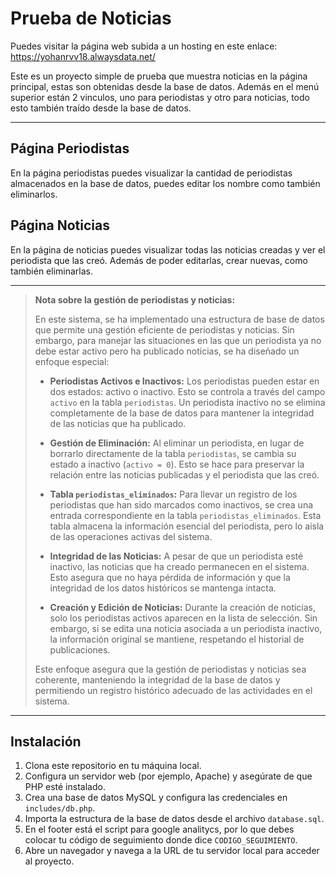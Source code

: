 # Prueba de Noticias
Puedes visitar la página web subida a un hosting en este enlace: https://yohanrvv18.alwaysdata.net/

Este es un proyecto simple de prueba que muestra noticias en la página principal, estas son obtenidas desde la base de datos.
Además en el menú superior están 2 vinculos, uno para periodistas y otro para noticias, todo esto también traído desde la base de datos.

---

## Página Periodistas
En la página periodistas puedes visualizar la cantidad de periodistas almacenados en la base de datos, puedes editar los nombre como también eliminarlos.
## Página Noticias

En la página de noticias puedes visualizar todas las noticias creadas y ver el periodista que las creó. Además de poder editarlas, crear nuevas, como también eliminarlas.

---

> **Nota sobre la gestión de periodistas y noticias:**
>
> En este sistema, se ha implementado una estructura de base de datos que permite una gestión eficiente de periodistas y noticias. Sin embargo, para manejar las situaciones en las que un periodista ya no debe estar activo pero ha publicado noticias, se ha diseñado un enfoque especial:
>
> - **Periodistas Activos e Inactivos:** Los periodistas pueden estar en dos estados: activo o inactivo. Esto se controla a través del campo `activo` en la tabla `periodistas`. Un periodista inactivo no se elimina completamente de la base de datos para mantener la integridad de las noticias que ha publicado.
>
> - **Gestión de Eliminación:** Al eliminar un periodista, en lugar de borrarlo directamente de la tabla `periodistas`, se cambia su estado a inactivo (`activo = 0`). Esto se hace para preservar la relación entre las noticias publicadas y el periodista que las creó.
>
> - **Tabla `periodistas_eliminados`:** Para llevar un registro de los periodistas que han sido marcados como inactivos, se crea una entrada correspondiente en la tabla `periodistas_eliminados`. Esta tabla almacena la información esencial del periodista, pero lo aisla de las operaciones activas del sistema.
>
> - **Integridad de las Noticias:** A pesar de que un periodista esté inactivo, las noticias que ha creado permanecen en el sistema. Esto asegura que no haya pérdida de información y que la integridad de los datos históricos se mantenga intacta.
>
> - **Creación y Edición de Noticias:** Durante la creación de noticias, solo los periodistas activos aparecen en la lista de selección. Sin embargo, si se edita una noticia asociada a un periodista inactivo, la información original se mantiene, respetando el historial de publicaciones.
>
> Este enfoque asegura que la gestión de periodistas y noticias sea coherente, manteniendo la integridad de la base de datos y permitiendo un registro histórico adecuado de las actividades en el sistema.

---

## Instalación

1. Clona este repositorio en tu máquina local.
2. Configura un servidor web (por ejemplo, Apache) y asegúrate de que PHP esté instalado.
3. Crea una base de datos MySQL y configura las credenciales en `includes/db.php`.
4. Importa la estructura de la base de datos desde el archivo `database.sql`.
5. En el footer está el script para google analitycs, por lo que debes colocar tu código de seguimiento donde dice `CODIGO_SEGUIMIENTO`.
6. Abre un navegador y navega a la URL de tu servidor local para acceder al proyecto.


